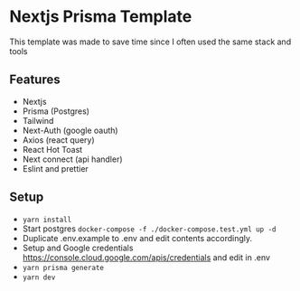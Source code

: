 # Nextjs Prisma Template

This template was made to save time since I often used the same stack and tools

## Features
- Nextjs
- Prisma (Postgres)
- Tailwind
- Next-Auth (google oauth)
- Axios (react query)
- React Hot Toast
- Next connect (api handler)
- Eslint and prettier

## Setup
- `yarn install`
- Start postgres `docker-compose -f ./docker-compose.test.yml up -d`
- Duplicate .env.example to .env and edit contents accordingly.
- Setup and Google credentials https://console.cloud.google.com/apis/credentials and edit in .env
- `yarn prisma generate`
- `yarn dev`